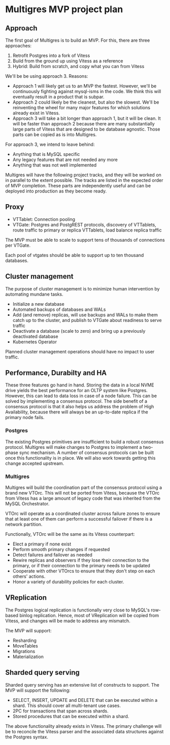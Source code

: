 # Multigres MVP project plan



## Approach

The first goal of Multigres is to build an MVP. For this, there are three approaches:

1. Retrofit Postgres into a fork of Vitess
2. Build from the ground up using Vitess as a reference
3. Hybrid: Build from scratch, and copy what you can from Vitess

We'll be be using approach 3. Reasons:

* Approach 1 will likely get us to an MVP the fastest. However, we'll be continuously fighting against mysql-isms in the code. We think this will eventually result in a product that is subpar.
* Approach 2 could likely be the cleanest, but also the slowest. We'll be reinventing the wheel for many major features for which solutions already exist in Vitess.
* Approach 3 will take a bit longer than approach 1, but it will be clean. It will be faster than approach 2 because there are many substantially large parts of Vitess that are designed to be database agnostic. Those parts can be copied as is into Multigres.

For approach 3, we intend to leave behind:

* Anything that is MySQL specific
* Any legacy features that are not needed any more
* Anything that was not well implemented

Multigres will have the following project tracks, and they will be worked on in parallel to the extent possible. The tracks are listed in the expected order of MVP completion. These parts are independently useful and can be deployed into production as they become ready.

## Proxy

* VTTablet: Connection pooling
* VTGate: Postgres and PostgREST protocols, discovery of VTTablets, route traffic to primary or replica VTTablets, load balance replica traffic

The MVP must be able to scale to support tens of thousands of connections per VTGate.

Each pool of vtgates should be able to support up to ten thousand databases.

## Cluster management

The purpose of cluster management is to minimize human intervention by automating mundane tasks.

* Initialize a new database
* Automated backups of databases and WALs
* Add (and remove) replicas, will use backups and WALs to make them catch up to the cluster, and publish to VTGate about readiness to serve traffic
* Deactivate a database (scale to zero) and bring up a previously deactivated database
* Kubernetes Operator

Planned cluster management operations should have no impact to user traffic.

## Performance, Durabilty and HA

These three features go hand in hand. Storing the data in a local NVME drive yields the best performance for an OLTP system like Postgres. However, this can lead to data loss in case of a node failure. This can be solved by implementing a consensus protocol. The side benefit of a consensus protocol is that it also helps us address the problem of High Availability, because there will always be an up-to-date replica if the primary node fails.

### Postgres

The existing Postgres primitives are insufficient to build a robust consensus protocol. Multigres will make changes to Postgres to implement a two-phase sync mechanism. A number of consensus protocols can be built once this functionality is in place. We will also work towards getting this change accepted upstream.

### Multigres

Multigres will build the coordination part of the consensus protocol using a brand new VTOrc. This will not be ported from Vitess, because the VTOrc from Vitess has a large amount of legacy code that was inherited from the MySQL Orchestrator.

VTOrc will operate as a coordinated cluster across failure zones to ensure that at least one of them can perform a successful failover if there is a network partition.

Functionally, VTOrc will be the same as its Vitess counterpart:

* Elect a primary if none exist
* Perform smooth primary changes if requested
* Detect failures and failover as needed
* Rewire replicas and observers if they lose their connection to the primary, or if their connection to the primary needs to be updated
* Cooperate with other VTOrcs to ensure that they don't step on each others' actions.
* Honor a variety of durability policies for each cluster.

## VReplication

The Postgres logical replication is functionally very close to MySQL's row-based binlog replication. Hence, most of VReplication will be copied from Vitess, and changes will be made to address any mismatch.

The MVP will support:

* Resharding
* MoveTables
* Migrations
* Materialization

## Sharded query serving

Sharded query serving has an extensive list of constructs to support. The MVP will support the following:

* SELECT, INSERT, UPDATE and DELETE that can be executed within a shard. This should cover all multi-tenant use cases.
* 2PC for transactions that span across shards.
* Stored procedures that can be executed within a shard.

The above functionality already exists in Vitess. The primary challenge will be to reconcile the Vitess parser and the associated data structures against the Postgres syntax.
